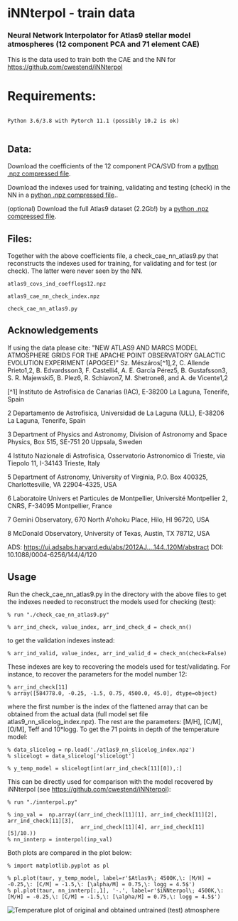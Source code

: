 # iNNterpol - train data
### Neural Network Interpolator for Atlas9 stellar model atmospheres (12 component PCA and 71 element CAE)


This is the data used to train both the CAE and the NN for https://github.com/cwestend/iNNterpol


# Requirements:


```

Python 3.6/3.8 with Pytorch 11.1 (possibly 10.2 is ok)


```
## Data:

Download the coefficients of the 12 component PCA/SVD from a [python .npz compressed file](https://cloud.iac.es/index.php/s/oNjrKkPHjn42fbe).

Download the indexes used for training, validating and testing (check) in the NN in a [python .npz compressed file](https://cloud.iac.es/index.php/s/XokeDEQ3eHowtwZ)..

(optional) Download the full Atlas9 dataset (2.2Gb!) by a [python .npz compressed file](https://cloud.iac.es/index.php/s/aEBE2dAao4Wc6JF). 

## Files:

Together with the above coefficients file, a check_cae_nn_atlas9.py that reconstructs the indexes used for training, for
validating and for test (or check). The latter were never seen by the NN.

```
atlas9_covs_ind_coefflogs12.npz

atlas9_cae_nn_check_index.npz

check_cae_nn_atlas9.py 

```

## Acknowledgements

If using the data please cite: "NEW ATLAS9 AND MARCS MODEL ATMOSPHERE GRIDS FOR THE APACHE POINT OBSERVATORY GALACTIC EVOLUTION EXPERIMENT (APOGEE)"
Sz. Mészáros[^1],2, C. Allende Prieto1,2, B. Edvardsson3, F. Castelli4, A. E. García Pérez5, B. Gustafsson3, S. R. Majewski5, B. Plez6, R. Schiavon7, M. Shetrone8, and A. de Vicente1,2

[^1] Instituto de Astrofísica de Canarias (IAC), E-38200 La Laguna, Tenerife, Spain

2 Departamento de Astrofísica, Universidad de La Laguna (ULL), E-38206 La Laguna, Tenerife, Spain

3 Department of Physics and Astronomy, Division of Astronomy and Space Physics, Box 515, SE-751 20 Uppsala, Sweden

4 Istituto Nazionale di Astrofisica, Osservatorio Astronomico di Trieste, via Tiepolo 11, I-34143 Trieste, Italy

5 Department of Astronomy, University of Virginia, P.O. Box 400325, Charlottesville, VA 22904-4325, USA

6 Laboratoire Univers et Particules de Montpellier, Université Montpellier 2, CNRS, F-34095 Montpellier, France

7 Gemini Observatory, 670 North A'ohoku Place, Hilo, HI 96720, USA

8 McDonald Observatory, University of Texas, Austin, TX 78712, USA

ADS: https://ui.adsabs.harvard.edu/abs/2012AJ....144..120M/abstract
DOI: 10.1088/0004-6256/144/4/120

## Usage

Run the check_cae_nn_atlas9.py in the directory with the above files to get the indexes needed to reconstruct the models used for checking (test):

```
% run "./check_cae_nn_atlas9.py"

% arr_ind_check, value_index, arr_ind_check_d = check_nn()
```

to get the validation indexes instead:

```
% arr_ind_valid, value_index, arr_ind_valid_d = check_nn(check=False)
```

These indexes are key to recovering the models used for test/validating. For instance, to recover the parameters for the model number 12:

```
% arr_ind_check[11]
% array([584778.0, -0.25, -1.5, 0.75, 4500.0, 45.0], dtype=object)
```
where the first number is the index of the flattened array that can be obtained from the actual data (full model set file atlas9_nn_slicelog_index.npz).
The rest are the parameters: [M/H], [C/M], [O/M], Teff and 10*logg.
To get the 71 points in depth of the temperature model:

```
% data_slicelog = np.load('./atlas9_nn_slicelog_index.npz')
% slicelogt = data_slicelog['slicelogt']

% y_temp_model = slicelogt[int(arr_ind_check[11][0]),:]
```

This can be directly used for comparison with the model recovered by iNNterpol (see https://github.com/cwestend/iNNterpol):


```
% run "./innterpol.py"

% inp_val =  np.array((arr_ind_check[11][1], arr_ind_check[11][2], arr_ind_check[11][3],
                       arr_ind_check[11][4], arr_ind_check[11][5]/10.))
% nn_innterp = innterpol(inp_val)

```
Both plots are compared in the plot below:

```
% import matplotlib.pyplot as pl

% pl.plot(taur, y_temp_model, label=r'$Atlas9\; 4500K,\: [M/H] = -0.25,\: [C/M] = -1.5,\: [\alpha/M] = 0.75,\: logg = 4.5$')
% pl.plot(taur, nn_innterp[:,1], '-.', label=r'$iNNterpol\; 4500K,\: [M/H] = -0.25,\: [C/M] = -1.5,\: [\alpha/M] = 0.75,\: logg = 4.5$')

```

![Temperature plot of original and obtained untrained (test) atmosphere](../../assets/Temp_CAE_16_71_Teff4500_lgg45_github.png?raw=true)
